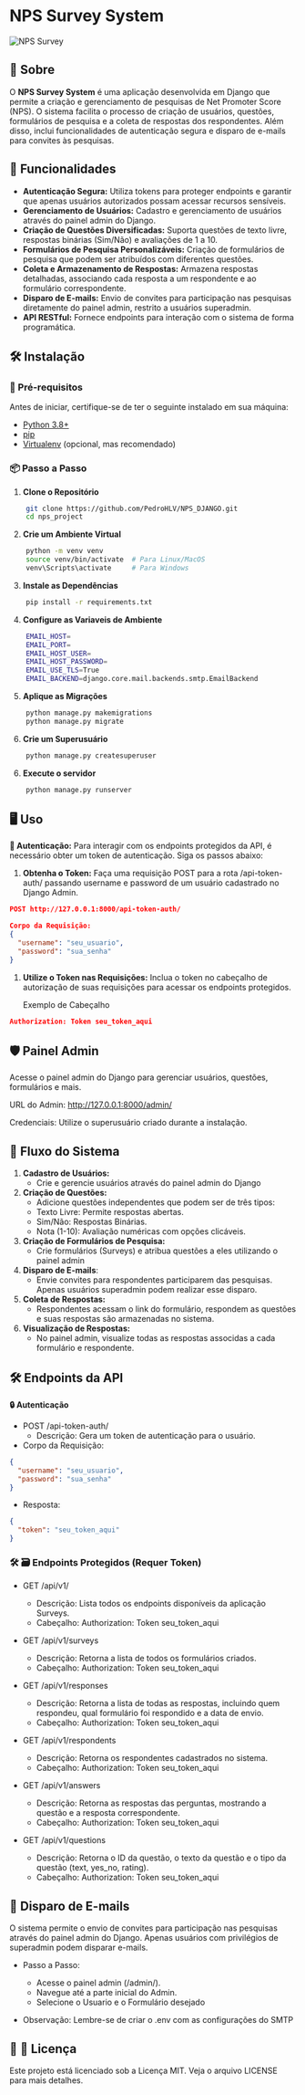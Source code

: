 # NPS Survey System

![NPS Survey](https://img.shields.io/badge/license-MIT-blue.svg)

## 🧐 Sobre

O **NPS Survey System** é uma aplicação desenvolvida em Django que permite a criação e gerenciamento de pesquisas de Net Promoter Score (NPS). O sistema facilita o processo de criação de usuários, questões, formulários de pesquisa e a coleta de respostas dos respondentes. Além disso, inclui funcionalidades de autenticação segura e disparo de e-mails para convites às pesquisas.

## 🚀 Funcionalidades

- **Autenticação Segura:** Utiliza tokens para proteger endpoints e garantir que apenas usuários autorizados possam acessar recursos sensíveis.
- **Gerenciamento de Usuários:** Cadastro e gerenciamento de usuários através do painel admin do Django.
- **Criação de Questões Diversificadas:** Suporta questões de texto livre, respostas binárias (Sim/Não) e avaliações de 1 a 10.
- **Formulários de Pesquisa Personalizáveis:** Criação de formulários de pesquisa que podem ser atribuídos com diferentes questões.
- **Coleta e Armazenamento de Respostas:** Armazena respostas detalhadas, associando cada resposta a um respondente e ao formulário correspondente.
- **Disparo de E-mails:** Envio de convites para participação nas pesquisas diretamente do painel admin, restrito a usuários superadmin.
- **API RESTful:** Fornece endpoints para interação com o sistema de forma programática.

## 🛠️ Instalação

### 🔧 Pré-requisitos

Antes de iniciar, certifique-se de ter o seguinte instalado em sua máquina:

- [Python 3.8+](https://www.python.org/downloads/)
- [pip](https://pip.pypa.io/en/stable/installation/)
- [Virtualenv](https://virtualenv.pypa.io/en/latest/installation.html) (opcional, mas recomendado)

### 📦 Passo a Passo

1. **Clone o Repositório**

```bash
    git clone https://github.com/PedroHLV/NPS_DJANGO.git
    cd nps_project
```
2. **Crie um Ambiente Virtual**
```bash
    python -m venv venv
    source venv/bin/activate  # Para Linux/MacOS
    venv\Scripts\activate     # Para Windows
```
3. **Instale as Dependências**
```bash
    pip install -r requirements.txt
```
4. **Configure as Variaveis de Ambiente**
```bash
    EMAIL_HOST=
    EMAIL_PORT=
    EMAIL_HOST_USER=
    EMAIL_HOST_PASSWORD=
    EMAIL_USE_TLS=True
    EMAIL_BACKEND=django.core.mail.backends.smtp.EmailBackend
```
5. **Aplique as Migrações**
```bash
    python manage.py makemigrations
    python manage.py migrate
```
6. **Crie um Superusuário**
```bash
    python manage.py createsuperuser
```
6. **Execute o servidor**
```bash
    python manage.py runserver
```

## 🖥️ Uso
**🔑 Autenticação:**
Para interagir com os endpoints protegidos da API, é necessário obter um token de autenticação. Siga os passos abaixo:
1. **Obtenha o Token:** Faça uma requisição POST para a rota /api-token-auth/ passando username e password de um usuário cadastrado no Django Admin.
```json
POST http://127.0.0.1:8000/api-token-auth/

Corpo da Requisição:
{
  "username": "seu_usuario",
  "password": "sua_senha"
}
```
1. **Utilize o Token nas Requisições:** Inclua o token no cabeçalho de autorização de suas requisições para acessar os endpoints protegidos.

    Exemplo de Cabeçalho
```json
Authorization: Token seu_token_aqui
```
## 🛡️ Painel Admin
Acesse o painel admin do Django para gerenciar usuários, questões, formulários e mais.

URL do Admin: http://127.0.0.1:8000/admin/

Credenciais: Utilize o superusuário criado durante a instalação.

## 🔄 Fluxo do Sistema
1. **Cadastro de Usuários:** 
    - Crie e gerencie usuários através do painel admin do Django
2. **Criação de Questões:** 
    - Adicione questões independentes que podem ser de três tipos:
    - Texto Livre: Permite respostas abertas.
    - Sim/Não: Respostas Binárias.
    - Nota (1-10): Avaliação numéricas com opções clicáveis.
3. **Criação de Formulários de Pesquisa:**
    - Crie formulários (Surveys) e atribua questões a eles utilizando o painel admin
4. **Disparo de E-mails**:
    - Envie convites para respondentes participarem das pesquisas. Apenas usuários superadmin podem realizar esse disparo.
5. **Coleta de Respostas:**
    - Respondentes acessam o link do formulário, respondem as questões e suas respostas são armazenadas no sistema.
6. **Visualização de Respostas:**
    - No painel admin, visualize todas as respostas associdas a cada formulário e respondente.

## 🛠️ Endpoints da API
**🔒 Autenticação**
- POST /api-token-auth/
    - Descrição: Gera um token de autenticação para o usuário.
- Corpo da Requisição:
```json
{
  "username": "seu_usuario",
  "password": "sua_senha"
}
```
- Resposta:
```json
{
  "token": "seu_token_aqui"
}
```
### 🛠️ 🗃️ Endpoints Protegidos (Requer Token)
- GET /api/v1/
    - Descrição: Lista todos os endpoints disponíveis da aplicação Surveys.
    - Cabeçalho: Authorization: Token seu_token_aqui

- GET /api/v1/surveys
    - Descrição: Retorna a lista de todos os formulários criados.
    - Cabeçalho: Authorization: Token seu_token_aqui

- GET /api/v1/responses
    - Descrição: Retorna a lista de todas as respostas, incluindo quem respondeu, qual formulário foi respondido e a data de envio.
    - Cabeçalho: Authorization: Token seu_token_aqui

- GET /api/v1/respondents
    - Descrição: Retorna os respondentes cadastrados no sistema.
    - Cabeçalho: Authorization: Token seu_token_aqui

- GET /api/v1/answers
    - Descrição: Retorna as respostas das perguntas, mostrando a questão e a resposta correspondente.
    - Cabeçalho: Authorization: Token seu_token_aqui

- GET /api/v1/questions
    - Descrição: Retorna o ID da questão, o texto da questão e o tipo da questão (text, yes_no, rating).
    - Cabeçalho: Authorization: Token seu_token_aqui

## 📧 Disparo de E-mails
O sistema permite o envio de convites para participação nas pesquisas através do painel admin do Django. Apenas usuários com privilégios de superadmin podem disparar e-mails.

- Passo a Passo:
    - Acesse o painel admin (/admin/).
    - Navegue até a parte inicial do Admin.
    - Selecione o Usuario e o Formulário desejado

- Observação: Lembre-se de criar o .env com as configurações do SMTP

## 📧 📝 Licença
Este projeto está licenciado sob a Licença MIT. Veja o arquivo LICENSE para mais detalhes.